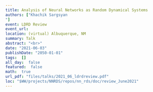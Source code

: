 ```yaml
---
title: Analysis of Neural Networks as Random Dynamical Systems
authors: ["Khachik Sargsyan
"]
event: LDRD Review
event_url: 
location: (virtual) Albuquerque, NM
summary: Talk
abstract: "<br>"
date: "2021-06-03"
publishDate: "2050-01-01"
tags:  []
all_day:  false
featured:  false
math:  true
url_pdf: "files/talks/2021_06_ldrdreview.pdf"
loc: "$WW/projects/NNRDS/repos/nn_rds/doc/review_June2021"
---
```

